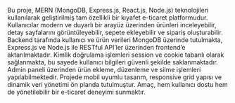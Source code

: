 Bu proje, MERN (MongoDB, Express.js, React.js, Node.js) teknolojileri kullanılarak geliştirilmiş tam özellikli bir kıyafet e-ticaret platformudur. Kullanıcılar modern ve duyarlı bir arayüz üzerinden ürünleri inceleyebilir, detay sayfalarını görüntüleyebilir, sepete ekleyebilir ve sipariş oluşturabilir. Backend tarafında kullanıcı ve ürün verileri MongoDB üzerinde tutulmakta, Express.js ve Node.js ile RESTful API’ler üzerinden frontend’e aktarılmaktadır. Kimlik doğrulama işlemleri session ve cookie tabanlı olarak sağlanmakta, bu sayede kullanıcı bilgileri güvenli şekilde saklanmaktadır. Admin paneli üzerinden ürün ekleme, düzenleme ve silme işlemleri yapılabilmektedir. Projede mobil uyumlu tasarım, responsive grid yapısı ve dinamik veri yönetimi ön planda tutulmuştur. Amaç, hem kullanıcı dostu hem de yönetilebilir bir e-ticaret deneyimi sunmaktır.